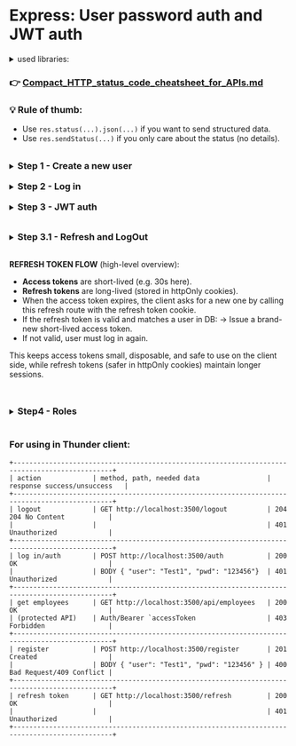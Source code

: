 # Express: User password auth and JWT auth

<details>
<summary>used libraries:</summary>

```js
npm init -y
npm install date-fns, express, uuid
npm install nodemon -D
npm install nodemon -g
npm install cors
npm install bcrypt
npm install dotenv
npm install jsonwebtoken
npm install cookie-parser
```

</details>

### **👉 [Compact_HTTP_status_code_cheatsheet_for_APIs.md](Compact_HTTP_status_code_cheatsheet_for_APIs.md)**

### 💡 Rule of thumb:

- Use `res.status(...).json(...)` if you want to send structured data.
- Use `res.sendStatus(...)` if you only care about the status (no details).

 <br />
<details>

<summary><h3 style="display:inline"><strong>Step 1 - Create a new user</strong></h3></summary>
<br />

1. Create **model/users.json**: `[]`
2. Create **controllers/registerController.js** (see file)
3. Create **routes/register.js** (see file)
4. Update **server.js**: import _**register route**_
5. Test with **Thunder client**: try to add new user

   - POST http://localhost:3500/register
   - Body: `{ "user": "Test1", "pwd": "123456" }` remember the password!
   </details>
   <br />

<details>
<summary><h3 style="display:inline"><strong>Step 2 - Log in</strong></h3></summary>
<br />

1. create **controllers/authController.js**:

```js
import { rootDir } from '#utils/path.js'
import bcrypt from 'bcrypt'
import fs from 'fs'
import path from 'path'

const usersDataPath = path.join(rootDir, 'model', 'users.json')
export const usersDB = {
	users: JSON.parse(fs.readFileSync(usersDataPath, 'utf-8')),
	setUsers(data) {
		this.users = data
	},
}

export const handleLogin = async (req, res) => {
	const { user, pwd } = req.body
	if (!user || !pwd) return res.status(400).json({ message: 'Username and password are required!' })

	const foundUser = usersDB.users.find(person => person.username === user)
	if (!foundUser) return res.sendStatus(401)

	const match = await bcrypt.compare(pwd, foundUser.password)
	if (match) {
		res.json({ message: `User ${user} logged in` })
	} else {
		res.sendStatus(401)
	}
}
```

2. Create **routes/auth.js** (see file)
3. Update **server.js**: import _**auth route**_
4. Test with **Thunder client**: try to log in

   - POST http://localhost:3500/auth
   - Body `{ "user": "Test1", "pwd": "123456" }`

5. Check **users.json** file: new user should be added.
</details>
<br />
<details>
<summary><h3 style="display:inline"><strong>Step 3 - JWT auth</strong></h3></summary>

### 👉 about **[JWT\_(JSON_Web_Token).md](<JWT_(JSON_Web_Token).md>)**

1. create **.env** file:

```
ACCESS_TOKEN_SECRET =
REFRESH_TOKEN_SECRET =
```

2. Terminal (stop server if it's running):
   - Run: `node`
   - Run this command to generate a random 64-byte hex string: `require("crypto").randomBytes(64).toString("hex")`
   - Copy the output and paste it as the value of `ACCESS_TOKEN_SECRET` in your **.env** file.
   - Run the same command again to generate a new string.
   - Copy that output and paste it as the value of `REFRESH_TOKEN_SECRET` in your **.env** file
3. 🚩 **add .env to .gitignore file!**
4. Create **middleware/verifyJWT.js** (see file)
5. Update **authController.js**:

```js
import dotenv from 'dotenv'
dotenv.config()

import { rootDir } from '#utils/path.js'
import bcrypt from 'bcrypt'
import fs from 'fs'
import * as fsPromises from 'fs/promises'
import jwt from 'jsonwebtoken'
import path from 'path'

const usersDataPath = path.join(rootDir, 'model', 'users.json')

export const usersDB = {
	users: JSON.parse(fs.readFileSync(usersDataPath, 'utf-8')),
	setUsers(data) {
		this.users = data
	},
}

export const handleLogin = async (req, res) => {
	// Extract username and password from the request body
	const { user, pwd } = req.body

	// Check: both username and password must be provided
	if (!user || !pwd) return res.status(400).json({ message: 'Username and password are required!' })

	// Look for the user in the "usersDB" database
	const foundUser = usersDB.users.find(person => person.username === user)

	// If user is not found, return 401 Unauthorized
	if (!foundUser) return res.sendStatus(401)

	// Compare provided password with stored hashed password using bcrypt
	const match = await bcrypt.compare(pwd, foundUser.password)

	if (match) {
		// If password matches, create JWT access and refresh tokens
		const accessToken = jwt.sign(
			{ username: foundUser.username },
			process.env.ACCESS_TOKEN_SECRET,
			{ expiresIn: '30s' } // access token expires in 30 seconds
		)
		const refreshToken = jwt.sign(
			{ username: foundUser.username },
			process.env.REFRESH_TOKEN_SECRET,
			{ expiresIn: '1d' } // refresh token expires in 1 day
		)

		// Update the user database with the refresh token
		const otherUsers = usersDB.users.filter(person => person.username !== foundUser.username)
		const currentUser = { ...foundUser, refreshToken } // add refreshToken to current user
		usersDB.setUsers([...otherUsers, currentUser]) // save updated users list

		// Set the refresh token as an HTTP-only cookie
		res.cookie('jwt', refreshToken, { httpOnly: true, maxAge: 24 * 60 * 60 * 1000 })

		// Respond to client with the access token
		res.json({ accessToken }) // this accessToken then usually passed to Authorization: Bearer <token>

		// Persist the updated users database to a JSON file
		await fsPromises.writeFile(path.join(rootDir, 'model', 'users.json'), JSON.stringify(usersDB.users))
	} else {
		// If password doesn't match, return 401 Unauthorized
		res.sendStatus(401)
	}
}
```

### IMPORTANT!

**🚩 Set the cookie before sending the JSON** or send everything **in one response** using `res.status().cookie().json()`

6. Test with **Thunder client**: try to log in again with the same user and password.  
   On the right side you should see **Response:**

```
{
  "accessToken": "..."
}
```

7.  Check **users.json** file: `"refreshToken":"..."` should be added to your user.

8.  Test with **Thunder client**:

    - GET http://localhost:3500/api/employees
    - BODY: `{ "user": "Test1", "pwd": "123456" }`  
      You **will** see the list of employees

9.  Protect route employees with JWT auth:  
    **server.js**

    - `import { verifyJWT } from '#middleware/verifyJWT.js'`
    - before `app.use('/api/employees', employeesRouter)` add `app.use(verifyJWT)`

10. Test with **Thunder client** now:

    - GET http://localhost:3500/api/employees
    - BODY: `{ "user": "Test1", "pwd": "123456" }`  
      You **will not** allowed to see the list of employees.

11. Next test in **Thunder client** should be done very quickly because accessToken lives only 30sec:

        - log in with `{ "user": "Test1", "pwd": "123456" }`
          in Response you will get `{"accessToken": "some_string"}`

          - copy **some_string** to
            GET http://localhost:3500/api/employees -> tab Auth -> Bearer -> Bearer Token

          - send request
            You should see the list of employees. (if not, try log in+copy+request again)

          - Wait for 30 sec and send request with the same token. You will be forbidden to see employees because the jwt token is expired.

    </details>
    <br />
    <br />

<details>
<summary><h3 style="display:inline"><strong>Step 3.1 - Refresh and LogOut</strong></h3></summary>
<br />

1. Update **server.js**:

   - `import cookieParser from 'cookie-parser'`
   - after `app.use(cors(corsOptions))` add `app.use(cookieParser())`

2. Create **refreshController.js**:

```js
// import 'dotenv/config'
import dotenv from 'dotenv'
dotenv.config()

import { rootDir } from '#utils/path.js'
import fs from 'fs'
import jwt from 'jsonwebtoken'
import path from 'path'

const usersDataPath = path.join(rootDir, 'model', 'users.json')

export const usersDB = {
	users: JSON.parse(fs.readFileSync(usersDataPath, 'utf-8')),
	setUsers(data) {
		this.users = data
	},
}

export const handleRefreshToken = (req, res) => {
	// Extract cookies from the request body
	const cookies = req.cookies

	// If cookies are not found, return 401 Unauthorized
	if (!cookies?.jwt) return res.sendStatus(401)

	const refreshToken = cookies.jwt
	console.log('refreshToken:', refreshToken)

	// Look for the user in the "usersDB" database
	const foundUser = usersDB.users.find(person => person.refreshToken === refreshToken)

	// If user is not found, return 401 Unauthorized
	if (!foundUser) return res.sendStatus(403)

	jwt.verify(refreshToken, process.env.REFRESH_TOKEN_SECRET, (err, decoded) => {
		if (err || foundUser.username !== decoded.username) return res.sendStatus(403)
		//prettier-ignore
		const accessToken = jwt.sign
        (
          { username: decoded.username },
          process.env.ACCESS_TOKEN_SECRET,
          { expiresIn: '30s' }
        )
		res.json({ accessToken })
	})
}
```

3. Create **routes/refresh.js**:

```js
import * as refreshController from '#controllers/refreshController.js'
import { Router } from 'express'

export const refreshRouter = Router()

refreshRouter.get('/', refreshController.handleRefreshToken)
```

4. Update **server.js**: add `app.use('/refresh{/}', refreshRouter)` + import **refreshRouter**
5. Create **logoutController.js**

```js
// import 'dotenv/config'
import dotenv from 'dotenv'
dotenv.config()

import { rootDir } from '#utils/path.js'
import fs from 'fs'
import * as fsPromises from 'fs/promises'
import path from 'path'

const usersDataPath = path.join(rootDir, 'model', 'users.json')

export const usersDB = {
	users: JSON.parse(fs.readFileSync(usersDataPath, 'utf-8')),
	setUsers(data) {
		this.users = data
	},
}

export const handleLogout = async (req, res) => {
	// Extract cookies from the request body
	const cookies = req.cookies

	// If cookies are not found, return 401 Unauthorized
	if (!cookies?.jwt) return res.sendStatus(401)

	const refreshToken = cookies.jwt

	// Look for the user in the "usersDB" database
	const foundUser = usersDB.users.find(person => person.refreshToken === refreshToken)

	// If user is not found -
	if (!foundUser) {
		res.clearCookie('jwt', { httpOnly: true, maxAge: 24 * 60 * 60 * 1000 })
		return res.sendStatus(204)
	}

	const otherUsers = usersDB.users.filter(person => person.refreshToken !== refreshToken)
	const currentUser = { ...foundUser, refreshToken: '' }
	usersDB.setUsers([...otherUsers, currentUser])

	await fsPromises.writeFile(path.json(rootDir, 'model', 'users.json'), JSON.stringify(usersDB.users))

	res.clearCookie('jwt', { httpOnly: true, maxAge: 24 * 60 * 60 * 100 })
	res.sendStatus(204)
}
```

6. Create **routes/logout.js**:

```js
import * as logoutController from '#controllers/logoutController.js'
import { Router } from 'express'

export const logoutRouter = Router()

logoutRouter.get('/', logoutController.handleLogout)
```

7. Update **server.js**:  
   add `app.use('/logout{/}', logoutRouter)` + import **logoutRouter**

<br />

---

</details>

<br />

**REFRESH TOKEN FLOW** (high-level overview):

- **Access tokens** are short-lived (e.g. 30s here).
- **Refresh tokens** are long-lived (stored in httpOnly cookies).
- When the access token expires, the client asks for a new one
  by calling this refresh route with the refresh token cookie.
- If the refresh token is valid and matches a user in DB:
  → Issue a brand-new short-lived access token.
- If not valid, user must log in again.

This keeps access tokens small, disposable, and safe to use on the client side,
while refresh tokens (safer in httpOnly cookies) maintain longer sessions.

<br />
<br />

<details>
<summary><h3 style="display:inline"><strong>Step4 - Roles</strong></h3></summary>
<br />

1. Create **constants/roles-list.js**

```js
export const ROLES_LIST = {
	Admin: 1001,
	Editor: 1002,
	User: 1003,
}
```

2. Update **users.json**

```json
[
	{
		"username": "Test1",
		"roles": {
			"User": 1003
		},
		"password": "$2b$10$gEvOM9o3RK2J7XI/WV8TUeK/87uOOyiLHRjjSwOrDNVfbxbGX1N16",
		"refreshToken": ""
	},
	{
		"username": "Test2",
		"roles": {
			"User": 1003,
			"Admin": 1001
		},
		"password": "$2b$10$gEvOM9o3RK2J7XI/WV8TUeK/87uOOyiLHRjjSwOrDNVfbxbGX1N16"
	},
	{
		"username": "Test3",
		"roles": {
			"User": 1003,
			"Editor": 1002
		},
		"password": "$2b$10$gEvOM9o3RK2J7XI/WV8TUeK/87uOOyiLHRjjSwOrDNVfbxbGX1N16"
	}
]
```

3. Update **registerController.js**:  
   replace `const newUser = { username: user, password: hashedPwd }` with

```js
const newUser = {
	username: user,
	roles: { User: 1003 },
	password: hashedPwd,
}
```

4. Update **authController.js**: replace

```js
const accessToken = jwt.sign(
	{ username: foundUser.username },
	process.env.ACCESS_TOKEN_SECRET,
	{ expiresIn: '30s' } // access token expires in 30 seconds
)
```

with

```js
const roles = Object.values(foundUser.roles)
const accessToken = jwt.sign(
	{
		UserInfo: {
			username: foundUser.username,
			roles: roles,
		},
	},
	process.env.ACCESS_TOKEN_SECRET,
	{ expiresIn: '30s' } // access token expires in 30 seconds
)
```

5. Update **refreshController.js**: replace

```js
const accessToken = jwt.sign({ username: decoded.username }, process.env.ACCESS_TOKEN_SECRET, { expiresIn: '30s' })
```

with

```js
// 7. Extract user roles for embedding in the new access token
const roles = Object.values(foundUser.roles)

// 8. Create a new short-lived access token
//    - Includes username and roles inside "UserInfo"
//    - Signed with ACCESS_TOKEN_SECRET
//    - Expiration set to 30 seconds
// prettier-ignore
const accessToken = jwt.sign(
			{
				"UserInfo": {
					"username": decoded.username,
					"roles": roles,
				}
			},
			process.env.ACCESS_TOKEN_SECRET,
			{ expiresIn: '30s' }
		)
```

6. Update **verifyJWT.js**

```js
import jwt from 'jsonwebtoken'

import dotenv from 'dotenv'
dotenv.config()

export const verifyJWT = (req, res, next) => {
	// Extract the "Authorization" header from the request
	const authHeader = req.headers.authorization || req.headers.Authorization

	// Log the raw Authorization header (e.g. "Bearer eyJhbGciOiJIUzI1NiIs...")
	console.log('authHeader:', authHeader)

	// If no Bearer Authorization header is present, the client is not authenticated → 401 Unauthorized
	if (!authHeader?.startsWith('Bearer ')) return res.sendStatus(401)

	// Split the header: "Bearer <token>" → take only the token part
	const token = authHeader.split(' ')[1]

	// Verify the token with the secret key
	jwt.verify(token, process.env.ACCESS_TOKEN_SECRET, (err, decoded) => {
		// If verification fails (expired, invalid, or tampered token) → 403 Forbidden
		if (err) {
			console.log(err.message)
			return res.sendStatus(403)
		}

		// If valid, attach the decoded username and roles to the request object
		// so other middleware/routes can know which user is making the request and if this user authorized to do it
		req.user = decoded.UserInfo.username
		req.roles = decoded.UserInfo.roles

		// Call the next middleware or route handler
		next()
	})
}
```

7. Create **middleware/verifyRoles.js**

```js
// Middleware to verify if the user has one of the allowed roles
export const verifyRoles = (...allowedRoles) => {
	// "allowedRoles" is a rest parameter → it collects all arguments into an array
	// Example: verifyRoles('Admin', 'Editor')

	return (req, res, next) => {
		// 1. If the request object has no roles attached, reject with Unauthorized
		if (!req?.roles) return res.sendStatus(401)

		// 2. Copy allowedRoles into a new array (for clarity/logging)
		const rolesArray = [...allowedRoles]
		console.log('Allowed roles:', rolesArray)
		console.log('User roles:', req.roles)

		// 3. Compare user roles against allowed roles
		//    - For each role in req.roles, check if it’s in allowedRoles
		//    - "map" returns [true/false/...]
		//    - "find" returns the first true, or undefined if none
		const result = req.roles.map(role => rolesArray.includes(role)).find(val => val === true)

		// 4. If no matching role found → Unauthorized
		if (!result) return res.sendStatus(401)

		// 5. Otherwise, user has permission → move to the next middleware/route
		next()
	}
}
```

8. Update **routes/api/employees.js**:

```js
import { ROLES_LIST } from '#constants/roles-list.js'
import * as empService from '#controllers/employeesController.js'
import { verifyRoles } from '#middleware/verifyRoles.js'
import { Router } from 'express'

export const employeesRouter = Router()

//# ------------------------------- All employees
employeesRouter
	.route('/')
	.get(empService.getAllEmployees)
	.post(verifyRoles(ROLES_LIST.Admin, ROLES_LIST.Editor), empService.createNewEmployee)
	.delete(verifyRoles(ROLES_LIST.Admin), empService.deleteAllEmployees)

//# ------------------------------- Single employee
employeesRouter
	.route('/:id')
	.get(empService.getSingleEmployee)
	.put(verifyRoles(ROLES_LIST.Admin, ROLES_LIST.Editor), empService.updateEmployee)
	.delete(verifyRoles(ROLES_LIST.Admin), empService.deleteSingleEmployee)
```

<br />

---

</details>
<br />

### **For using in Thunder client**:

```
+-----------------------------------------------------------------------------------------------+
| action             | method, path, needed data                 | response success/unsuccess   |
+-----------------------------------------------------------------------------------------------+
| logout 		     | GET http://localhost:3500/logout          | 204 204 No Content           |
|                    |                                           | 401 Unauthorized             |
+-----------------------------------------------------------------------------------------------+
| log in/auth        | POST http://localhost:3500/auth           | 200 OK                       |
|                    | BODY { "user": "Test1", "pwd": "123456"}  | 401 Unauthorized             |
+-----------------------------------------------------------------------------------------------+
| get employees      | GET http://localhost:3500/api/employees   | 200 OK                       |
| (protected API)    | Auth/Bearer `accessToken                  | 403 Forbidden                |
+-----------------------------------------------------------------------------------------------+
| register           | POST http://localhost:3500/register       | 201 Created                  |
|                    | BODY { "user": "Test1", "pwd": "123456" } | 400 Bad Request/409 Conflict |
+-----------------------------------------------------------------------------------------------+
| refresh token      | GET http://localhost:3500/refresh         | 200 OK                       |
|                    |                                           | 401 Unauthorized             |
+-----------------------------------------------------------------------------------------------+
```
